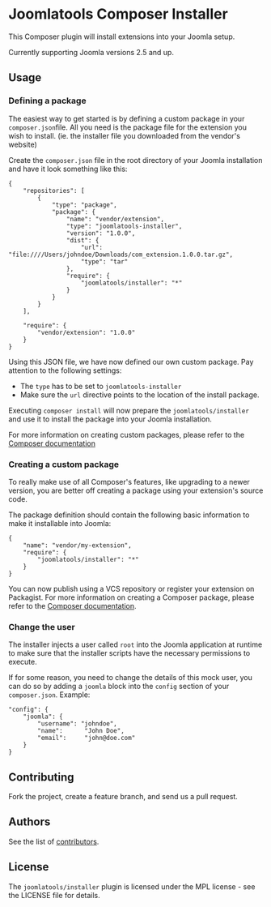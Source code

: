 # Joomlatools Composer Installer

This Composer plugin will install extensions into your Joomla setup. 

Currently supporting Joomla versions 2.5 and up.

## Usage

### Defining a package

The easiest way to get started is by defining a custom package in your `composer.json`file.  All you need is the package file for the extension you wish to install. (ie. the installer file you downloaded from the vendor's website)

Create the `composer.json` file in the root directory of your Joomla installation and have it look something like this: 

	{
    	"repositories": [
        	{
            	"type": "package",
            	"package": {
                	"name": "vendor/extension",
                	"type": "joomlatools-installer",
                	"version": "1.0.0",
                	"dist": {
                    	"url": "file:////Users/johndoe/Downloads/com_extension.1.0.0.tar.gz",
                    	"type": "tar"
                	},
                	"require": {
                    	"joomlatools/installer": "*"
                	}
            	}
        	}
    	],
    
    	"require": {
    		"vendor/extension": "1.0.0"
    	}
	}
	
Using this JSON file, we have now defined our own custom package. Pay attention to the following settings:

* The `type` has to be set to `joomlatools-installer`
* Make sure the `url` directive points to the location of the install package.

Executing `composer install` will now prepare the `joomlatools/installer` and use it to install the package into your Joomla installation.

For more information on creating custom packages, please refer to the [Composer documentation](http://getcomposer.org/doc/05-repositories.md#package-2)

### Creating a custom package

To really make use of all Composer's features, like upgrading to a newer version, you are better off creating a package using your extension's source code. 

The package definition should contain the following basic information to make it installable into Joomla: 

	{
    	"name": "vendor/my-extension",
    	"require": {
        	"joomlatools/installer": "*"
    	}
	}
	
You can now publish using a VCS repository or register your extension on Packagist. For more information on creating a Composer package, please refer to the [Composer documentation](http://getcomposer.org/doc/02-libraries.md).


### Change the user

The installer injects a user called `root` into the Joomla application at runtime to make sure that the installer scripts have the necessary permissions to execute.

If for some reason, you need to change the details of this mock user, you can do so by adding a `joomla` block into the `config` section of your `composer.json`. Example:  

    "config": {
        "joomla": {
            "username": "johndoe",
            "name":		 "John Doe",
            "email": 	 "john@doe.com"
        }
    }


## Contributing

Fork the project, create a feature branch, and send us a pull request.

## Authors

See the list of [contributors](https://github.com/joomlatools/joomla-composer/contributors).

## License

The `joomlatools/installer` plugin is licensed under the MPL license - see the LICENSE file for details.